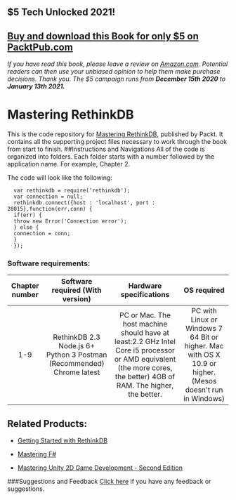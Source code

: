 ## $5 Tech Unlocked 2021!
[Buy and download this Book for only $5 on PacktPub.com](https://www.packtpub.com/product/mastering-rethinkdb/9781786461070)
-----
*If you have read this book, please leave a review on [Amazon.com](https://www.amazon.com/gp/product/1786461072).     Potential readers can then use your unbiased opinion to help them make purchase decisions. Thank you. The $5 campaign         runs from __December 15th 2020__ to __January 13th 2021.__*

# Mastering RethinkDB
This is the code repository for [Mastering RethinkDB](https://www.packtpub.com/big-data-and-business-intelligence/mastering-rethinkdb?utm_source=github&utm_medium=repository&utm_content=9781786461070), published by Packt. It contains all the supporting project files necessary to work through the book from start to finish.
##Instructions and Navigations
All of the code is organized into folders. Each folder starts with a number followed by the application name. For example, Chapter 2.

The code will look like the following:

      var rethinkdb = require('rethinkdb');
      var connection = null;
      rethinkdb.connect({host : 'localhost', port : 28015},function(err,conn) {
      if(err) { 
      throw new Error('Connection error');  
      } else {
      connection = conn;
      }
      });
      
      
### Software requirements:

| Chapter number | Software required (With version) | Hardware specifications | OS required |
|:--------------:|:--------------------------------:|:-----------------------:|:-----------:|
| 1-9 | RethinkDB 2.3 Node.js 6+ Python 3 Postman (Recommended) Chrome latest | PC or Mac. The host machine should have at least:2.2 GHz Intel Core i5 processor or AMD equivalent (the more cores, the better) 4GB of RAM. The higher, the better. | PC with Linux or Windows 7 64 Bit or higher. Mac with OS X 10.9 or higher. (Mesos doesn't run in Windows) |

## Related Products:
* [Getting Started with RethinkDB](https://www.packtpub.com/big-data-and-business-intelligence/getting-started-rethinkdb?utm_source=github&utm_medium=repository&utm_content=9781785887604)

* [Mastering F#](https://www.packtpub.com/application-development/mastering-f?utm_source=github&utm_medium=repository&utm_content=9781784393434)

* [Mastering Unity 2D Game Development - Second Edition](https://www.packtpub.com/game-development/mastering-unity-2d-game-development-second-edition?utm_source=github&utm_medium=repository&utm_content=9781786463456)

###Suggestions and Feedback
[Click here](https://docs.google.com/forms/d/e/1FAIpQLSe5qwunkGf6PUvzPirPDtuy1Du5Rlzew23UBp2S-P3wB-GcwQ/viewform) if you have any feedback or suggestions.
